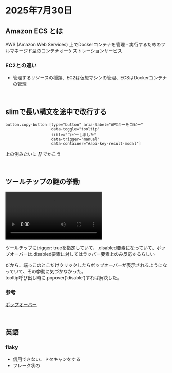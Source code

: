 # 2025年7月30日

## Amazon ECS とは
AWS (Amazon Web Services) 上でDockerコンテナを管理・実行するためのフルマネージド型のコンテナオーケストレーションサービス

### EC2との違い
- 管理するリソースの種類、EC2は仮想マシンの管理、ECSはDockerコンテナの管理

<br>

## slimで長い構文を途中で改行する
```slim
button.copy-button [type="button" aria-label="APIキーをコピー" 
                    data-toggle="tooltip" 
                    title="コピーしました" 
                    data-trigger="manual" 
                    data-container="#api-key-result-modal"]
```

上の例みたいに ***[]*** でかこう

<br>

## ツールチップの謎の挙動
![ツールチップ挙動デモ](../../image/2025/7/3.mp4)

ツールチップにtrigger: trueを指定していて、.disabled要素になっていて、ポップオーバーは.disabled要素に対してはラッパー要素上のみ反応するらしい

だから、端っこのとこだけクリックしたらポップオーバーが表示されるようになっていて、その挙動に気づかなかった。\
tooltip呼び出し時に.popover('disable')すれば解決した。

### 参考
[ポップオーバー](https://getbootstrap.jp/docs/5.3/components/popovers/#:~:text=.disabled%E8%A6%81%E7%B4%A0%E3%81%AE%E3%83%9D%E3%83%83%E3%83%97%E3%82%AA%E3%83%BC%E3%83%90%E3%83%BC%E3%81%AF%E3%80%81%E3%83%A9%E3%83%83%E3%83%91%E3%83%BC%E8%A6%81%E7%B4%A0%E4%B8%8A%E3%81%A7%E3%83%88%E3%83%AA%E3%82%AC%E3%81%95%E3%82%8C%E3%81%AA%E3%81%91%E3%82%8C%E3%81%B0%E3%81%AA%E3%82%8A%E3%81%BE%E3%81%9B%E3%82%93%E3%80%82)

<br>

## 英語

### flaky 
- 信用できない、ドタキャンをする
- フレーク状の
